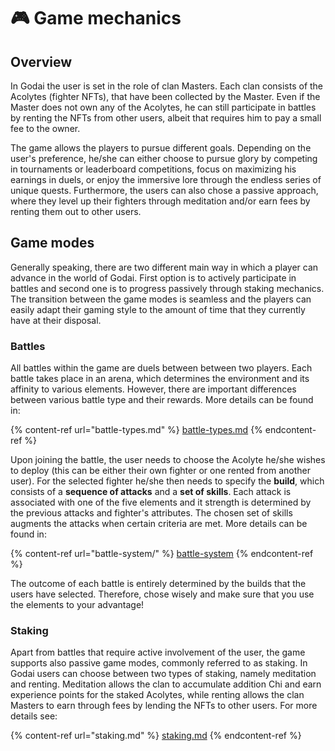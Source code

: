 # 🎮 Game mechanics

## Overview

In Godai the user is set in the role of clan Masters. Each clan consists of the Acolytes (fighter NFTs), that have been collected by the Master. Even if the Master does not own any of the Acolytes, he can still participate in battles by renting the NFTs from other users, albeit that requires him to pay a small fee to the owner.

The game allows the players to pursue different goals. Depending on the user's preference, he/she can either choose to pursue glory by competing in tournaments or leaderboard competitions, focus on maximizing his earnings in duels, or enjoy the immersive lore through the endless series of unique quests. Furthermore, the users can also chose a passive approach, where they level up their fighters through meditation and/or earn fees by renting them out to other users.

## Game modes

Generally speaking, there are two different main way in which a player can advance in the world of Godai. First option is to actively participate in battles and second one is to progress passively through staking mechanics. The transition between the game modes is seamless and the players can easily adapt their gaming style to the amount of time that they currently have at their disposal.

### Battles

All battles within the game are duels between between two players. Each battle takes place in an arena, which determines the environment and its affinity to various elements. However, there are important differences between various battle type and their rewards. More details can be found in:

{% content-ref url="battle-types.md" %}
[battle-types.md](battle-types.md)
{% endcontent-ref %}

Upon joining the battle, the user needs to choose the Acolyte he/she wishes to deploy (this can be either their own fighter or one rented from another user). For the selected fighter he/she then needs to specify the **build**, which consists of a **sequence of attacks** and a **set of skills**. Each attack is associated with one of the five elements and it strength is determined by the previous attacks and fighter's attributes. The chosen set of skills augments the attacks when certain criteria are met. More details can be found in:

{% content-ref url="battle-system/" %}
[battle-system](battle-system/)
{% endcontent-ref %}

The outcome of each battle is entirely determined by the builds that the users have selected. Therefore, chose wisely and make sure that you use the elements to your advantage!

### Staking

Apart from battles that require active involvement of the user, the game supports also passive game modes, commonly referred to as staking. In Godai users can choose between two types of staking, namely meditation and renting. Meditation allows the clan to accumulate addition Chi and earn experience points for the staked Acolytes, while renting allows the clan Masters to earn through fees by lending the NFTs to other users. For more details see:

{% content-ref url="staking.md" %}
[staking.md](staking.md)
{% endcontent-ref %}
